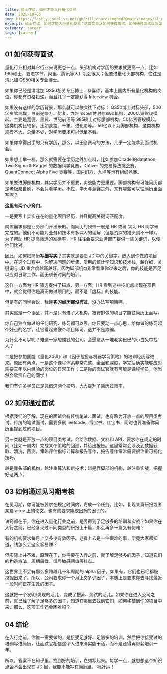 ```yaml
---
title: 硕士在读，如何才能入行量化交易
date: 2025-10-05
img: https://fastly.jsdelivr.net/gh/zillionare/imgbed2@main/images/slidev/landscape/bakery/5.jpg
excerpt: 硕士在读，如何才能入行量化交易？这篇文章从如何获得面试、如何通过面试以及如何通过见习期考核给你支招。
category: career
tags: [career]
---
```



## 01 如何获得面试
量化行业相对其它行业来说更卷一点。头部机构对学历的要求就更高一点。比如985硕士，要进字节、阿里、腾讯等大厂机会很大；但要进量化头部机构，往往是清北加 QS50相关专业博士。

如果你已经是清北加 QS50相关专业博士，恭喜你，基本上国内所有量化机构的岗位，你都有资格投递，而且几乎一定能获得 Interview 机会。

如果没有这样的学历背景，那么就可以依次往下对标：
QS50博士对标头部，500亿资管规模，目前是缪方、衍复、九坤
985硕博对标颈部机构，200亿资管规模起。主要是宽德、黑翼、世纪前沿等
985硕士对标腰部机构，50亿资管规模起。这类机构比较多，比如蒙玺、千象、进化论等。
50亿以下为脚部机构，这类机构规模不大，总量不少，对学历要求可以低至不看。

如果你拿得出手的只有学历，那么，以田忌赛马的方法，几乎一定能拿到面试机会。

如果想上攀一档，那么就需要在学历之外加点料，比如参加Citadel的datathon, Two Sigma & Kaggel 的数据科学竞赛，Optiver 的交易算法挑战赛，QuantConnect Alpha Five 竞赛等，国内幻方、九坤等也有组织竞赛。

如果要进脚部机构，其实学历并不重要，实战能力更重要。脚部机构有可能简历都是老板亲自刷，不会只看学历。不过，学历与竞赛之外，又有哪些可以往简历里面写呢？

**这里有两个小窍门**。

一是要写上实实在在的量化项目经历，并且提高关键词匹配度。

岗位需求都是业务部门开出来的。而简历的预筛一般是 HR 或者 实习 HR 同学来完成的。他们不可能对业务和技术有多深入的理解（但是资深的猎头则不一样）。为了帮助 HR 提高筛选的准确率，HR 往往会要求业务部门提供一些关键词，以便他们比对。

因此，如何把简历**写细写实**？其实就是要把 JD 中的关键字，嵌入到你做的项目中。在这个过程中，你解决问题的步骤、使用的统计学知识和技术栈，越详细、关键词与 JD 重合度越高越好。因为脚部机构非常看重你过来之后，你的技能是否足以应对日常工作，而无须长时间的培训。

这样一方面为 HR 筛选提供了锚点，另一方面，HR 看到这些技能点出现在项目中，就会觉得你是真正做过项目的，而不是『虚标』的技能。

但是有的同学会说，我连**实习经历都没有过**，没办法写项目啊。

其实这是一个误区，并不是只有进了大机构，被安排做的项目才能往简历上面写。

你自己独立做过的任何研究、练习都可以写。你只要动一点心思，给你做的练习起个好点的名字，让它看起来像个项目即可。这并不是欺骗。

为什么不可以呢？难道一家想赚钱的公司，会愿意从一堆老实巴巴的小白兔中找人？

二是把参加匡醍《量化24课》和《因子挖掘与机器学习策略》的培训经历写进来。原因有两点，一是这个课程体系非常完整、全面和深度，学完后确实能够应对需要三年以内经验的岗位的日常工作；二是你的面试官就有可能是课程学员，他当然会欣赏自己的同学！

我们有许多学员正是凭借这两个技巧，大大提升了简历过筛率。

## 02 如何通过面试

根据我们的了解，现在的面试会有传统笔试、面试，也有略为开放一点的项目类考试。传统的笔试面试，需要多刷 leetcode，绿宝书、红宝书，同时也要准备你简历里提到过的项目。

另一类就是开放一点的项目类考试，会给你数据、文档和 API，要求你在规定的时间（比如一周内）完成某个策略的回测，并给出报告。这里常常会涉及到数据获取、清洗，回测，策略评估指标计算和报告写作，报告写作常常需要很注重可视化技巧。

越是靠头部的机构，越注重算法和新技术；越是靠脚部的机构，越注重实战，把握好这两点。

## 03 如何通过见习期考核

在见习期，你可能被要求在规定时间内，完成一个任务。比如，复现某篇研报或者某篇 arxiv 上的论文。也有的要求能挖出新的因子的。

诀窍都在于，你在进入量化行业之前，是否得到了足够多的培训和实战？如果你在入行之前，已经复现过不同类型的研报上十篇，那么再多一篇又有何难？

有的机构要求每月上交多少有效因子。这看上去是一件很难的事，毕竟大家都知道，钱怎么会这么容易赚？

但实际上并不难，原理在于，你需要在入行之前，就了解足够多的因子，知道它们的构造方法、周期属性、信号敏感阈值等特点。

这世界上不会有那么多跨越几十年周期的 alpha 因子。如果有，它们也已经都被挖掘出来了。所以，公司要求你一个月上交多少因子，本质上是要求你去寻找最近一段时间正在生效的因子。

这就把一个发明/发现的活儿，变成了搜索、测试的活儿。如果你在进入公司之前，就已经了解了足够多的因子，知道在哪里去找到它们，如何移植到你的项目中来，那么，这项工作还会困难吗？

## 04 结论

在入行之前，你惟一需要做的，是接受足够好、足够多的培训，然后把你接受过的培训写进简历，让面试官相信这个人进来确实能干活，而不是还得再带薪培训一年。

所以，答案不在知乎里。找到好的培训，立刻写起来。每学一点，就想想这个知识点会不会出现在 JD 里，我能不能写在简历里。
祝好运！

